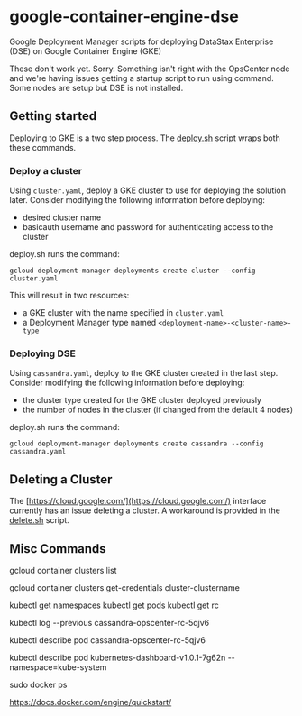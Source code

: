 # google-container-engine-dse
Google Deployment Manager scripts for deploying DataStax Enterprise (DSE) on Google Container Engine (GKE)

These don't work yet.  Sorry.  Something isn't right with the OpsCenter node and we're having issues getting a startup script to run using command.  Some nodes are setup but DSE is not installed.

## Getting started

Deploying to GKE is a two step process.  The [deploy.sh](deploy.sh) script wraps both these commands.

### Deploy a cluster

Using `cluster.yaml`, deploy a GKE cluster to use for deploying the solution
later. Consider modifying the following information before deploying:

* desired cluster name
* basicauth username and password for authenticating access to the cluster

deploy.sh runs the command:

    gcloud deployment-manager deployments create cluster --config cluster.yaml

This will result in two resources:

* a GKE cluster with the name specified in `cluster.yaml`
* a Deployment Manager type named `<deployment-name>-<cluster-name>-type`

### Deploying DSE

Using `cassandra.yaml`, deploy to the GKE cluster created in the last step.
Consider modifying the following information before deploying:

* the cluster type created for the GKE cluster deployed previously
* the number of nodes in the cluster (if changed from the default 4 nodes)

deploy.sh runs the command:

    gcloud deployment-manager deployments create cassandra --config cassandra.yaml

## Deleting a Cluster

The [https://cloud.google.com/](https://cloud.google.com/) interface currently has an issue deleting a cluster.  A workaround is provided in the [delete.sh](delete.sh) script.

## Misc Commands

gcloud container clusters list

gcloud container clusters get-credentials cluster-clustername

kubectl get namespaces
kubectl get pods
kubectl get rc

kubectl log --previous cassandra-opscenter-rc-5qjv6

kubectl describe pod cassandra-opscenter-rc-5qjv6

kubectl describe pod kubernetes-dashboard-v1.0.1-7g62n --namespace=kube-system

sudo docker ps

https://docs.docker.com/engine/quickstart/